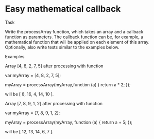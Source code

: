 # Easy mathematical callback

Task

Write the processArray function, which takes an array and a callback function as parameters. The callback function can be, for example, a mathematical function that will be applied on each element of this array. Optionally, also write tests similar to the examples below.

Examples

Array [4, 8, 2, 7, 5] after processing with function

var myArray = [4, 8, 2, 7, 5];

myArray = processArray(myArray,function (a) {
  return a * 2;
});

will be [ 8, 16, 4, 14, 10 ].

Array [7, 8, 9, 1, 2] after processing with function

var myArray = [7, 8, 9, 1, 2];

myArray = processArray(myArray, function (a) {
  return a + 5;
});

will be [ 12, 13, 14, 6, 7 ].